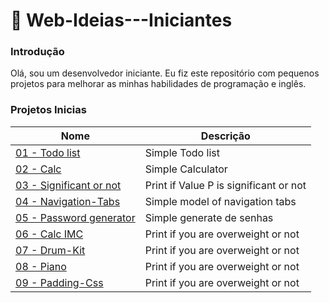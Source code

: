 # :floppy_disk: Web-Ideias---Iniciantes

### Introdução

Olá, sou um desenvolvedor iniciante. Eu fiz este repositório com pequenos projetos para melhorar as minhas habilidades de programação e inglês.

### Projetos Inicias

| Nome                                                                                                               | Descrição                              |
| ------------------------------------------------------------------------------------------------------------------ | -------------------------------------- |
| [01 - Todo list](To-do-list/list.html)                                                                             | Simple Todo list                       |
| [02 - Calc](https://github.com/gabrielcosta-png/Web-Ideias---Begginers/blob/master/Calc/README.md)                 | Simple Calculator                      |
| [03 - Significant or not](https://github.com/gabrielcosta-png/Web-Ideias---Begginers/blob/master/valorp/README.md) | Print if Value P is significant or not |
| [04 - Navigation-Tabs](https://github.com/gabrielcosta-png/Web-Ideias---Begginers/blob/master/valorp/README.md)    | Simple model of navigation tabs        |
| [05 - Password generator](https://github.com/gabrielcosta-png/Web-Ideias---Begginers/blob/master/valorp/README.md) | Simple generate de senhas              |
| [06 - Calc IMC](https://github.com/gabrielcosta-png/Web-Ideias---Begginers/blob/master/valorp/README.md)           | Print if you are overweight or not     |
| [07 - Drum-Kit](https://github.com/gabrielcosta-png/Web-Ideias---Begginers/blob/master/valorp/README.md)           | Print if you are overweight or not     |
| [08 - Piano](https://github.com/gabrielcosta-png/Web-Ideias---Begginers/blob/master/valorp/README.md)              | Print if you are overweight or not     |
| [09 - Padding-Css](https://github.com/gabrielcosta-png/Web-Ideias---Begginers/blob/master/valorp/README.md)        | Print if you are overweight or not     |
